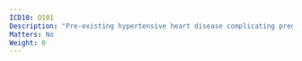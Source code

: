 ```yaml
---
ICD10: O101
Description: "Pre-existing hypertensive heart disease complicating pregnancy, childbirth and the puerperium"
Matters: No
Weight: 0
---
```

